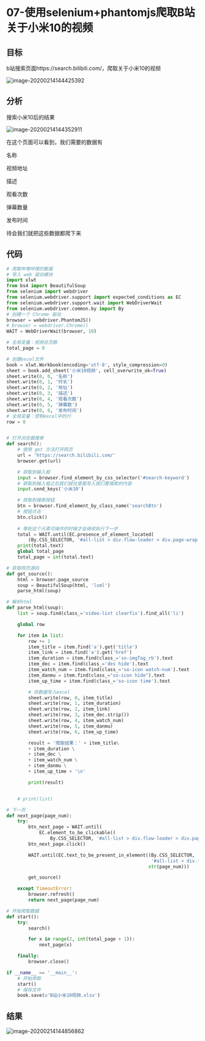 # 07-使用selenium+phantomjs爬取B站关于小米10的视频

## 目标

b站搜索页面https://search.bilibili.com/，爬取关于小米10的视频

![image-20200214144425392](https://alanlee-image-bed.oss-cn-shenzhen.aliyuncs.com/note_images/20200214144427-669803.png)



## 分析

搜索小米10后的结果

![image-20200214144352911](E:/%E6%88%91%E7%9A%84%E5%9D%9A%E6%9E%9C%E4%BA%91/OneDrive/%E5%AD%A6%E4%B9%A0/%E7%AC%94%E8%AE%B0/%E5%9B%BE%E7%89%87/note_images/image-20200214144352911.png)

在这个页面可以看到，我们需要的数据有

名称

视频地址

描述

观看次数

弹幕数量

发布时间

待会我们就把这些数据都爬下来





## 代码

```python
# 爬取哔哩哔哩的数据
# 导入 web 驱动模块
import xlwt
from bs4 import BeautifulSoup
from selenium import webdriver
from selenium.webdriver.support import expected_conditions as EC
from selenium.webdriver.support.wait import WebDriverWait
from selenium.webdriver.common.by import By
# 创建一个 Chrome 驱动
browser = webdriver.PhantomJS()
# browser = webdriver.Chrome()
WAIT = WebDriverWait(browser, 10)

# 全局变量：视频总页数
total_page = 0

# 创建excel文件
book = xlwt.Workbook(encoding='utf-8', style_compression=0)
sheet = book.add_sheet('小米10视频', cell_overwrite_ok=True)
sheet.write(0, 0, '名称')
sheet.write(0, 1, '时长')
sheet.write(0, 2, '地址')
sheet.write(0, 3, '描述')
sheet.write(0, 4, '观看次数')
sheet.write(0, 5, '弹幕数')
sheet.write(0, 6, '发布时间')
# 全局变量：控制excel中的行
row = 0


# 打开浏览器搜索
def search():
    # 使用 get 方法打开网页
    url = 'https://search.bilibili.com/'
    browser.get(url)

    # 获取到输入框
    input = browser.find_element_by_css_selector('#search-keyword')
    # 获取到输入框之后我们就往里面写入我们要搜索的内容
    input.send_keys('小米10')

    # 获取到搜索按钮
    btn = browser.find_element_by_class_name('searchBtn')
    # 按钮点击
    btn.click()
	
    # 等到这个元素可操作的时候才会继续执行下一步
    total = WAIT.until(EC.presence_of_element_located(
        (By.CSS_SELECTOR, '#all-list > div.flow-loader > div.page-wrap > div > ul > li.page-item.last > button')))
    print(total.text)
    global total_page
    total_page = int(total.text)

# 获取网页源码
def get_source():
    html = browser.page_source
    soup = BeautifulSoup(html, 'lxml')
    parse_html(soup)

# 解析html
def parse_html(soup):
    list = soup.find(class_='video-list clearfix').find_all('li')

    global row

    for item in list:
        row += 1
        item_title = item.find('a').get('title')
        item_link = item.find('a').get('href')
        item_duration = item.find(class_='so-imgTag_rb').text
        item_dec = item.find(class_='des hide').text
        item_watch_num = item.find(class_='so-icon watch-num').text
        item_danmu = item.find(class_="so-icon hide").text
        item_up_time = item.find(class_='so-icon time').text

        # 将数据写入excel
        sheet.write(row, 0, item_title)
        sheet.write(row, 1, item_duration)
        sheet.write(row, 2, item_link)
        sheet.write(row, 3, item_dec.strip())
        sheet.write(row, 4, item_watch_num)
        sheet.write(row, 5, item_danmu)
        sheet.write(row, 6, item_up_time)

        result = '爬取结果：' + item_title\
        + item_duration \
        + item_dec \
        + item_watch_num \
        + item_danmu \
        + item_up_time + '\n'

        print(result)


    # print(list)

# 下一页
def next_page(page_num):
    try:
        btn_next_page = WAIT.until(
            EC.element_to_be_clickable((
                By.CSS_SELECTOR, '#all-list > div.flow-loader > div.page-wrap > div > ul > li.page-item.next > button')))
        btn_next_page.click()

        WAIT.until(EC.text_to_be_present_in_element((By.CSS_SELECTOR,
                                                     '#all-list > div.flow-loader > div.page-wrap > div > ul > li.page-item.active > button'),
                                                    str(page_num)))

        get_source()

    except TimeoutError:
        browser.refresh()
        return next_page(page_num)

# 开始爬取数据
def start():
    try:
        search()

        for x in range(2, int(total_page + 1)):
            next_page(x)

    finally:
        browser.close()

if __name__ == '__main__':
    # 开始爬取
    start()
    # 保存文件
    book.save(u'B站小米10视频.xlsx')


```



## 结果

![image-20200214144856862](https://alanlee-image-bed.oss-cn-shenzhen.aliyuncs.com/note_images/20200214144858-516776.png)



